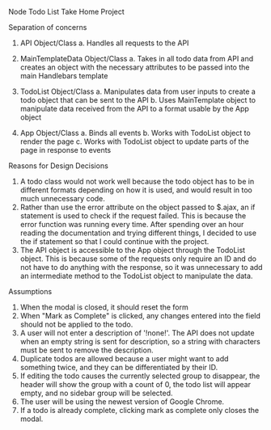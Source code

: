 Node Todo List Take Home Project

Separation of concerns

1. API Object/Class
  a. Handles all requests to the API

2. MainTemplateData Object/Class
  a. Takes in all todo data from API and creates an object with the necessary attributes to be passed into the main Handlebars template

3. TodoList Object/Class
  a. Manipulates data from user inputs to create a todo object that can be sent to the API
  b. Uses MainTemplate object to manipulate data received from the API to a format usable by the App object 

4. App Object/Class
  a. Binds all events
  b. Works with TodoList object to render the page
  c. Works with TodoList object to update parts of the page in response to events

Reasons for Design Decisions
1. A todo class would not work well because the todo object has to be in different formats depending on how it is used, and would result in too much unnecessary code. 
2. Rather than use the error attribute on the object passed to $.ajax, an if statement is used to check if the request failed. This is because the error function was running every time. After spending over an hour reading the documentation and trying different things, I decided to use the if statement so that I could continue with the project. 
3. The API object is accessible to the App object through the TodoList object. This is because some of the requests only require an ID and do not have to do anything with the response, so it was unnecessary to add an intermediate method to the TodoList object to manipulate the data. 

Assumptions
1. When the modal is closed, it should reset the form
2. When "Mark as Complete" is clicked, any changes entered into the field should not be applied to the todo.
3. A user will not enter a description of '!none!'. The API does not update when an empty string is sent for description, so a string with characters must be sent to remove the description. 
4. Duplicate todos are allowed because a user might want to add something twice, and they can be differentiated by their ID.
5. If editing the todo causes the currently selected group to disappear, the header will show the group with a count of 0, the todo list will appear empty, and no sidebar group will be selected. 
6. The user will be using the newest version of Google Chrome.
7. If a todo is already complete, clicking mark as complete only closes the modal. 

